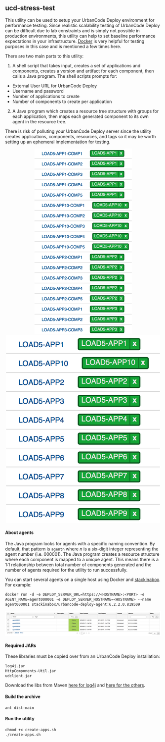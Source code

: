 ## ucd-stress-test
This utility can be used to setup your UrbanCode Deploy environment for performance testing. Since realistic scalability testing of UrbanCode Deploy can be difficult due to lab constraints and is simply not possible in production environments, this utility can help to set baseline performance expectations in your infrastructure. [Docker](http://docker.io) is very helpful for testing purposes in this case and is mentioned a few times here.

There are two main parts to this utility:

1. A shell script that takes input, creates a set of applications and components, creates a version and artifact for each component, then calls a Java program. The shell scripts prompts for:
  - External User URL for UrbanCode Deploy
  - Username and password
  - Number of applications to create
  - Number of components to create per application

2. A Java program which creates a resource tree structure with groups for each application, then maps each generated component to its own agent in the resource tree.

There is risk of polluting your UrbanCode Deploy server since the utility creates applications, components, resources, and tags so it may be worth setting up an ephemeral implementation for testing.

<p align="center"><img src="components.png"><img src="applications.png"></p>

#### About agents
The Java program looks for agents with a specific naming convention. By default, that pattern is `agentn` where *n* is a six-digit integer representing the agent number (i.e. 000001). The Java program creates a resource structure where each component is mapped to a unique agent. This means there is a 1:1 relationship between total number of components generated and the number of agents required for the utility to run successfully.

You can start several agents on a single host using Docker and [stackinabox](http://stackinabox.io). For example:
```
docker run -d -e DEPLOY_SERVER_URL=https://<HOSTNAME>:<PORT> -e AGENT_NAME=agent000001 -e DEPLOY_SERVER_HOSTNAME=<HOSTNAME> --name agent000001 stackinabox/urbancode-deploy-agent:6.2.2.0.819509
```
![Agents](agents.png "Agents")

#### Required JARs
These libraries must be copied over from an UrbanCode Deploy installation:
```
log4j.jar
HttpComponents-Util.jar
udclient.jar
```
Download the libs from Maven [here for log4j](https://mvnrepository.com/artifact/log4j/log4j) and [here for the others](https://public.dhe.ibm.com/software/products/UrbanCode/maven2/com/ibm/urbancode/commons/).

#### Build the archive
```
ant dist-main
```

#### Run the utility
```
chmod +x create-apps.sh
./create-apps.sh
```
